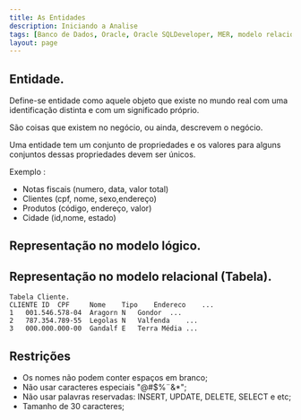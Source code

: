 ```yaml
---
title: As Entidades
description: Iniciando a Analise
tags: [Banco de Dados, Oracle, Oracle SQLDeveloper, MER, modelo relacional,PostgreSQL]
layout: page
---
```


## Entidade.

Define-se entidade como aquele objeto que existe no mundo real com uma identificação distinta e com um significado próprio.

São coisas que existem no negócio, ou ainda, descrevem o negócio.

Uma entidade tem um conjunto de propriedades e os valores para alguns conjuntos dessas propriedades devem ser únicos.

Exemplo :

- Notas fiscais (numero, data, valor total)
- Clientes (cpf, nome, sexo,endereço)
- Produtos (código, endereço, valor)
- Cidade (id,nome, estado)

## Representação no modelo lógico.

## Representação no modelo relacional (Tabela).

    Tabela Cliente.
    CLIENTE ID 	CPF 	Nome 	Tipo 	Endereco 	...
    1	001.546.578-04	Aragorn	N	Gondor	...
    2	787.354.789-55	Legolas	N	Valfenda	...
    3	000.000.000-00	Gandalf	E	Terra Média	...

## Restrições

- Os nomes não podem conter espaços em branco;
- Não usar caracteres especiais "@#$%¨&*";
- Não usar palavras reservadas: INSERT, UPDATE, DELETE, SELECT e etc;
- Tamanho de 30 caracteres;

